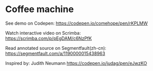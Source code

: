 # Coffee machine

See demo on Codepen: https://codepen.io/comehope/pen/rKPLMW

Watch interactive video on Scrimba: https://scrimba.com/p/pEgDAM/c6NzPfK

Read annotated source on Segmentfault(zh-cn): https://segmentfault.com/a/1190000015438963

Inspired by: Judith Neumann https://codepen.io/judag/pen/eJwzKO
